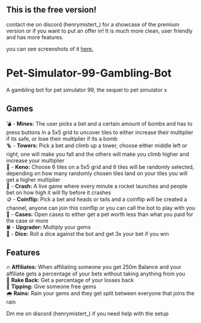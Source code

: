 ## This is the free version!  
contact me on discord (henrymistert_) for a showcase of the premium version or if you want to put an offer in! It is much more clean, user friendly and has more features.

you can see screenshots of it [here.](https://github.com/Henrymistert123/Premium-Gambling-Bot-Images/blob/main/README.md)

# Pet-Simulator-99-Gambling-Bot
A gambling bot for pet simulator 99, the sequel to pet simulator x  

## Games

💣 - **Mines:** The user picks a bet and a certain amount of bombs and has to press buttons in a 5x5 grid to uncover tiles to either increase their multiplier if its safe, or lose their multiplier if its a bomb  
🪜 - **Towers:** Pick a bet and climb up a tower, choose either middle left or right, one will make you fall and the others will make you climb higher and increase your multiplier  
💎 - **Keno:** Choose 6 tiles on a 5x5 grid and 6 tiles will be randomly selected, depending on how many randomly chosen tiles land on your tiles you will get a higher multiplier  
🚀 - **Crash:** A live game where every minute a rocket launches and people bet on how high it will fly before it crashes  
🪙 - **Coinflip:** Pick a bet and heads or tails and a coinflip will be created a channel, anyone can join this coinflip or you can call the bot to play with you  
💼 - **Cases:** Open cases to either get a pet worth less than what you paid for the case or more  
🍀 - **Upgrader:** Multiply your gems  
🎲 - **Dice:** Roll a dice against the bot and get 3x your bet if you win  

## Features

🔥 **Affiliates:** When affiliating someone you get 250m Balance and your affiliate gets a percentage of your bets without taking anything from you  
💎 **Rake Back:** Get a percentage of your losses back  
💖 **Tipping:** Give someone free gems  
🌧️ **Rains:** Rain your gems and they get split between everyone that joins the rain

Dm me on discord (henrymistert_) if you need help with the setup
